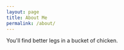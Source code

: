 ```yaml
---
layout: page
title: About Me
permalink: /about/
---
```


You'll find better legs in a bucket of chicken.
